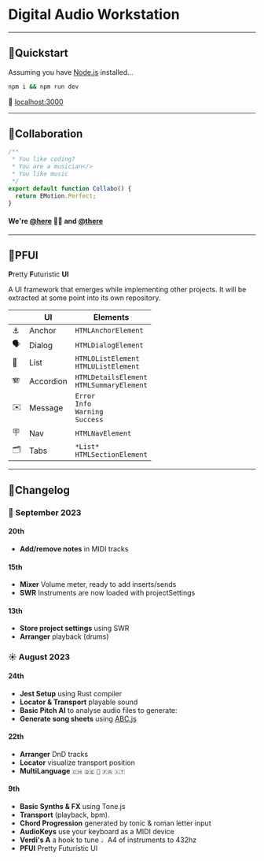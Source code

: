 # Digital Audio Workstation

---

## 🎼Quickstart

Assuming you have [Node.js](https://nodejs.org) installed...

```bash
npm i && npm run dev
```

🥁 [localhost:3000](http://localhost:3000)

---

## 🎼Collaboration

```typescript
/**
 * You like coding?
 * You are a musician</>
 * You like music
 */
export default function Collabo() {
  return EMotion.Perfect;
}
```

#### We're [@here](https://github.com/scha-ch/daw/discussions) 🙋‍♂️ and [@there](https://www.linkedin.com/in/faebster/)

---

## 🎼PFUI

**P**retty **F**uturistic **UI**

A UI framework that emerges while implementing other projects.
It will be extracted at some point into its own repository.

|     | UI        | Elements                                       |
| --- | --------- | ---------------------------------------------- |
| ⚓️ | Anchor    | `HTMLAnchorElement`                            |
| 🗣️  | Dialog    | `HTMLDialogElement`                            |
| 🧾  | List      | `HTMLOListElement`<br/>`HTMLUListElement`      |
| 🪗  | Accordion | `HTMLDetailsElement`<br/>`HTMLSummaryElement`  |
| ✉️  | Message   | `Error`<br/>`Info`<br/>`Warning`<br/>`Success` |
| 🪧  | Nav       | `HTMLNavElement`                               |
| 🗂️  | Tabs      | `*List*`<br/>`HTMLSectionElement`              |

---

## 🎼Changelog

### 🍃 September 2023

#### 20th

- **Add/remove notes** in MIDI tracks

#### 15th

- **Mixer** Volume meter, ready to add inserts/sends
- **SWR** Instruments are now loaded with projectSettings

#### 13th

- **Store project settings** using SWR
- **Arranger** playback (drums)

### ☀️ August 2023

#### 24th

- **Jest Setup** using Rust compiler
- **Locator & Transport** playable sound
- **Basic Pitch AI** to analyse audio files to generate:
- **Generate song sheets** using [ABC.js](https://github.com/paulrosen/abcjs)

#### 22th

- **Arranger** DnD tracks
- **Locator** visualize transport position
- **MultiLanguage** `🇨🇭` `🇩🇪` `🏴󠁧󠁢󠁥󠁮󠁧󠁿` `🇫🇷` `🇮🇹`

#### 9th

- **Basic Synths & FX** using Tone.js
- **Transport** (playback, bpm).
- **Chord Progression** generated by tonic & roman letter input
- **AudioKeys** use your keyboard as a MIDI device
- **Verdi's A** a hook to tune ♩A4 of instruments to 432hz
- **PFUI** Pretty Futuristic UI
